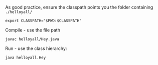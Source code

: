 As good practice, ensure the classpath points you the folder containing `./helloyall/`

    export CLASSPATH="$PWD:$CLASSPATH"


Compile - use the file path

    javac helloyall/Hey.java

Run - use the class hierarchy:

    java helloyall.Hey
